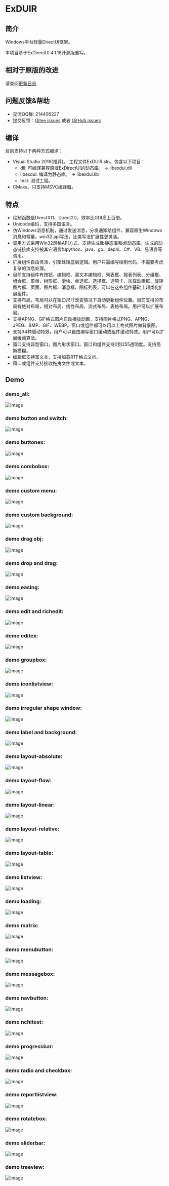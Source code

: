ExDUIR
=======

## 简介

Windows平台轻量DirectUI框架。

本项目基于ExDirectUI 4.1.18开源版重写。

## 相对于原版的改进

请查阅[更新日志](CHANGELOG.txt)

## 问题反馈&帮助
* 交流QQ群: 214406227
* 提交反馈：[Gitee issues](https://gitee.com/william_lzw/ExduiR/issues) 或者 [GitHub issues](https://github.com/laizewei/ExduiR/issues)

## 编译
目前支持以下两种方式编译：
* Visual Studio 2019(推荐)。
  工程文件ExDUIR.sln。包含以下项目：
  * dll: 可编译兼容原版ExDirectUI的动态库。 -> libexdui.dll
  * libexdui: 编译为静态库。 -> libexdui.lib
  * test: 测试工程。
* CMake。只支持MSVC编译器。

## 特点
* 绘制函数是DirectX11、Direct2D，效率比GDI高上百倍。
* Unicode编码，支持多国语言。
* 仿Windows消息机制，通过发送消息，分发通知给组件，兼容原生Windows消息和常量。win32 api写法，比类写法扩展性更灵活。
* 调用方式采用Win32风格API方式，支持生成lib静态库和dll动态库。生成的动态链接库支持被其它语言如python、java、go、dephi、C#、VB、易语言等调用。
* 扩展组件自由灵活，引擎处理底层逻辑。用户只需编写绘制代码，不需要考虑复杂的消息处理。
* 目前支持组件有按钮、编辑框、富文本编辑框、列表框、报表列表、分组框、组合框、菜单、树形框、滑块、单选框、选择框、选项卡、加载动画框、旋转图片框、页面、图片框、消息框、图标列表，可以在这些组件基础上超类化扩展组件。
* 支持布局，布局可以在窗口尺寸改变情况下自动更新组件位置。目前支持的布局有绝对布局，相对布局、线性布局、流式布局、表格布局。用户可以扩展布局。
* 支持APNG、GIF格式图片自动播放动画，支持图片格式PNG、APNG、JPEG、BMP、GIF、WEBP。窗口或组件都可以用以上格式图片做背景图。
* 支持34种缓动特效，用户可以自由编写窗口缓动或组件缓动特效。用户可以扩展缓动算法。
* 窗口支持异型窗口，图片形状窗口。窗口和组件支持0到255透明度。支持高斯模糊。
* 编辑框支持富文本，支持加载RTF格式文档。
* 窗口或组件支持接收拖曳文件或文本。

## Demo
### demo_all:  
![image](https://raw.githubusercontent.com/laizewei/ExduiR/master/demo_image/demo_all.png)    
### demo button and switch:  
![image](https://raw.githubusercontent.com/laizewei/Exdui4.1R/master/demo_image/demo_button_switch.png)    
### demo buttonex:  
![image](https://raw.githubusercontent.com/laizewei/Exdui4.1R/master/demo_image/demo_buttonex.png)    
### demo combobox:  
![image](https://raw.githubusercontent.com/laizewei/Exdui4.1R/master/demo_image/demo_combobox.png)       
### demo custom menu:  
![image](https://raw.githubusercontent.com/laizewei/Exdui4.1R/master/demo_image/demo_custommenu.png)    
### demo custom background:  
![image](https://raw.githubusercontent.com/laizewei/Exdui4.1R/master/demo_image/demo_custombackground.png)    
### demo drag obj:  
![image](https://raw.githubusercontent.com/laizewei/Exdui4.1R/master/demo_image/demo_drag_obj.png)    
### demo drop and drag:  
![image](https://raw.githubusercontent.com/laizewei/Exdui4.1R/master/demo_image/demo_dropdrag.png)    
### demo easing: 
![image](https://raw.githubusercontent.com/laizewei/Exdui4.1R/master/demo_image/demo_easing.png)    
### demo edit and richedit:  
![image](https://raw.githubusercontent.com/laizewei/Exdui4.1R/master/demo_image/demo_edit_richedit.png)   
### demo editex:  
![image](https://raw.githubusercontent.com/laizewei/Exdui4.1R/master/demo_image/demo_editex.png)    
### demo groupbox:  
![image](https://raw.githubusercontent.com/laizewei/Exdui4.1R/master/demo_image/demo_groupbox.png)    
### demo iconlistview:  
![image](https://raw.githubusercontent.com/laizewei/Exdui4.1R/master/demo_image/demo_iconlistview.png)      
### demo irregular shape window:  
![image](https://raw.githubusercontent.com/laizewei/Exdui4.1R/master/demo_image/demo_irregular_shape_window.png)    
### demo label and background:  
![image](https://raw.githubusercontent.com/laizewei/Exdui4.1R/master/demo_image/demo_label_background.png)   
### demo layout-absolute:  
![image](https://raw.githubusercontent.com/laizewei/Exdui4.1R/master/demo_image/demo_layout_absolute.png)    
### demo layout-flow:  
![image](https://raw.githubusercontent.com/laizewei/Exdui4.1R/master/demo_image/demo_layout_flow.png)    
### demo layout-linear:  
![image](https://raw.githubusercontent.com/laizewei/Exdui4.1R/master/demo_image/demo_layout_linear.png)    
### demo layout-relative:  
![image](https://raw.githubusercontent.com/laizewei/Exdui4.1R/master/demo_image/demo_layout_relative.png)    
### demo layout-table:  
![image](https://raw.githubusercontent.com/laizewei/Exdui4.1R/master/demo_image/demo_layout_table.png)
### demo listview:  
![image](https://raw.githubusercontent.com/laizewei/Exdui4.1R/master/demo_image/demo_listview.png)
### demo loading:  
![image](https://raw.githubusercontent.com/laizewei/Exdui4.1R/master/demo_image/demo_loading.png)
### demo matrix:  
![image](https://raw.githubusercontent.com/laizewei/Exdui4.1R/master/demo_image/demo_matrix.png)
### demo menubutton:  
![image](https://raw.githubusercontent.com/laizewei/Exdui4.1R/master/demo_image/demo_menubutton.png)
### demo messagebox:  
![image](https://raw.githubusercontent.com/laizewei/Exdui4.1R/master/demo_image/demo_messagebox.png)
### demo navbutton:  
![image](https://raw.githubusercontent.com/laizewei/Exdui4.1R/master/demo_image/demo_navbutton.png)
### demo nchitest:  
![image](https://raw.githubusercontent.com/laizewei/Exdui4.1R/master/demo_image/demo_nchitest.png)
### demo progressbar:  
![image](https://raw.githubusercontent.com/laizewei/Exdui4.1R/master/demo_image/demo_progressbar.png)
### demo radio and checkbox:  
![image](https://raw.githubusercontent.com/laizewei/Exdui4.1R/master/demo_image/demo_radio_checkbox.png)
### demo reportlistview:  
![image](https://raw.githubusercontent.com/laizewei/Exdui4.1R/master/demo_image/demo_reportlistview.png)
### demo rotatebox:  
![image](https://raw.githubusercontent.com/laizewei/Exdui4.1R/master/demo_image/demo_rotatebox.png)
### demo sliderbar:  
![image](https://raw.githubusercontent.com/laizewei/Exdui4.1R/master/demo_image/demo_sliderbar.png)
### demo treeview:  
![image](https://raw.githubusercontent.com/laizewei/Exdui4.1R/master/demo_image/demo_treeview.png)